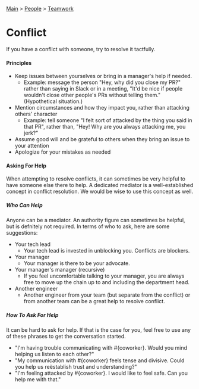 [Main](../../README.md) >
[People](../README.md) >
[Teamwork](./README.md)

# Conflict

If you have a conflict with someone, try to resolve it tactfully.

#### Principles
- Keep issues between yourselves or bring in a manager's help if needed.
  - Example: message the person "Hey, why did you close my PR?"
rather than saying in Slack or in a meeting, "It'd be nice if people wouldn't
close other people's PRs without telling them." (Hypothetical situation.)
- Mention circumstances and how they impact you, rather than attacking others' character
  - Example: tell someone "I felt sort of attacked by the thing you said in that PR", rather than, "Hey! Why are you always attacking me, you jerk?"
- Assume good will and be grateful to others when they bring an issue to your attention
- Apologize for your mistakes as needed

#### Asking For Help

When attempting to resolve conflicts, it can sometimes be very helpful to have
someone else there to help. A dedicated mediator is a well-established concept
in conflict resolution. We would be wise to use this concept as well.

##### Who Can Help

Anyone can be a mediator. An authority figure can sometimes be helpful, but is
defnitely not required. In terms of who to ask, here are some suggestions:
+ Your tech lead
  + Your tech lead is invested in unblocking you. Conflicts are blockers.
+ Your manager
  + Your manager is there to be your advocate.
+ Your manager's manager (recursive)
  + If you feel uncomfortable talking to your manager, you are always free to
    move up the chain up to and including the department head.
+ Another engineer
  + Another engineer from your team (but separate from the conflict) or from
    another team can be a great help to resolve conflict.

##### How To Ask For Help

It can be hard to ask for help. If that is the case for you, feel free to use
any of these phrases to get the conversation started.

+ "I'm having trouble communicating with #{coworker}. Would you mind helping us
  listen to each other?"
+ "My communication with #{coworker} feels tense and divisive. Could you help us
  reëstablish trust and understanding?"
+ "I'm feeling attacked by #{coworker}. I would like to feel safe. Can you help
  me with that."

